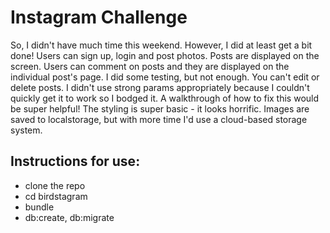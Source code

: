 Instagram Challenge
===================
So, I didn't have much time this weekend. However, I did at least get a bit done! Users can sign up, login and post photos. Posts are displayed on the screen. Users can comment on posts and they are displayed on the individual post's page.
I did some testing, but not enough. You can't edit or delete posts.
I didn't use strong params appropriately because I couldn't quickly get it to work so I bodged it. A walkthrough of how to fix this would be super helpful!
The styling is super basic - it looks horrific.
Images are saved to localstorage, but with more time I'd use a cloud-based storage system.

## Instructions for use:

* clone the repo
* cd birdstagram
* bundle
* db:create, db:migrate
